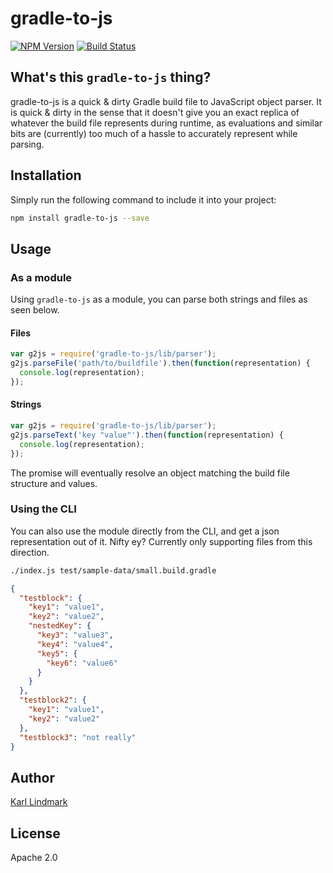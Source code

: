 # gradle-to-js

[![NPM Version](https://img.shields.io/npm/v/gradle-to-js.svg)](https://www.npmjs.com/package/gradle-to-js)
[![Build Status][1]][2]

## What's this `gradle-to-js` thing?

gradle-to-js is a quick & dirty Gradle build file to JavaScript object parser. It is quick & dirty in the sense that it doesn't give you an exact replica of whatever the build file represents during runtime, as evaluations and similar bits are (currently) too much of a hassle to accurately represent while parsing.

## Installation

Simply run the following command to include it into your project:

```sh
npm install gradle-to-js --save
```

## Usage

### As a module

Using `gradle-to-js` as a module, you can parse both strings and files as seen below.

#### Files

```js
var g2js = require('gradle-to-js/lib/parser');
g2js.parseFile('path/to/buildfile').then(function(representation) {
  console.log(representation);
});
```

#### Strings

```js
var g2js = require('gradle-to-js/lib/parser');
g2js.parseText('key "value"').then(function(representation) {
  console.log(representation);
});
```

The promise will eventually resolve an object matching the build file structure and values.

### Using the CLI

You can also use the module directly from the CLI, and get a json representation out of it. Nifty ey? Currently only supporting files from this direction.

```bash
./index.js test/sample-data/small.build.gradle
```

```json
{
  "testblock": {
    "key1": "value1",
    "key2": "value2",
    "nestedKey": {
      "key3": "value3",
      "key4": "value4",
      "key5": {
        "key6": "value6"
      }
    }
  },
  "testblock2": {
    "key1": "value1",
    "key2": "value2"
  },
  "testblock3": "not really"
}
```

## Author

[Karl Lindmark](https://www.github.com/karllindmark)

## License

Apache 2.0

[1]: https://github.com/ninetwozero/gradle-to-js/workflows/ci/badge.svg
[2]: https://github.com/ninetwozero/gradle-to-js/actions
